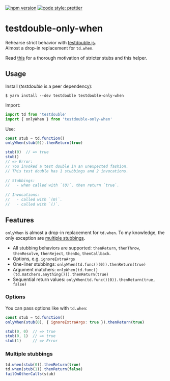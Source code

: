 [![npm version](https://img.shields.io/npm/v/testdouble-only-when.svg)](https://www.npmjs.com/package/testdouble-only-when)
[![code style: prettier](https://img.shields.io/badge/code_style-prettier-ff69b4.svg)](https://github.com/prettier/prettier)

# testdouble-only-when

Rehearse strict behavior with [testdouble.js](https://github.com/testdouble/testdouble.js).  
Almost a drop-in replacement for `td.when`.

Read [this](https://medium.com/@alexbepple/strict-stubs-for-better-dev-experience-bb455f733753) for a thorough motivation of stricter stubs and this helper.


## Usage

Install (_testdouble_ is a peer dependency):

```
$ yarn install --dev testdouble testdouble-only-when
```

Import:

```javascript
import td from 'testdouble'
import { onlyWhen } from 'testdouble-only-when'
```

Use:

```javascript
const stub = td.function()
onlyWhen(stub(0)).thenReturn(true)

stub(0)  // => true
stub()   
// => Error:
// ​​You invoked a test double in an unexpected fashion.​​
// ​​​​This test double has 1 stubbings and 2 invocations.​​
​​​​
// ​​​​Stubbings:​​
// ​​​​  - when called with `(0)`, then return `true`.​​
​​​​
// ​​​​Invocations:​​
// ​​​​  - called with `(0)`.​​
// ​​​​  - called with `()`.​​
```

## Features

`onlyWhen` is almost a drop-in replacement for `td.when`. To my knowledge, the only exception are [multiple stubbings](#multiple-stubbings).

* All stubbing behaviors are supported: `thenReturn`, `thenThrow`, `thenResolve`, `thenReject`, `thenDo`, `thenCallback`.
* Options, e.g. `ignoreExtraArgs`
* One-liner stubbings: `onlyWhen(td.func()(0)).thenReturn(true)`
* Argument matchers: `onlyWhen(td.func()(td.matchers.anything())).thenReturn(true)`
* Sequential return values: `onlyWhen(td.func()(0)).thenReturn(true, false)`


### Options

You can pass options like with `td.when`:

```javascript
const stub = td.function()
onlyWhen(stub(0), { ignoreExtraArgs: true }).thenReturn(true)

stub(0, 0)  // => true
stub(0, 1)  // => true
stub(1)     // => Error
```

### Multiple stubbings

```javascript
td.when(stub(0)).thenReturn(true)
td.when(stub(1)).thenReturn(false)
failOnOtherCalls(stub)
```
